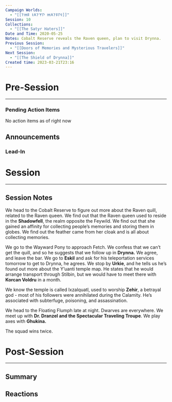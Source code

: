 ```yaml
---
Campaign Worlds:
  - "[[𐌕𐋅𐌄 𐌔𐌀𐌕𐌙𐌐 𐋅𐌀𐌕𐌄𐌐𐌔]]"
Session: 10
Collections:
  - "[[The Satyr Haters]]"
Date and Time: 2020-05-25
Notes: Cobalt Reserve reveals the Raven queen, plan to visit Drynna.
Previous Session:
  - "[[Doors of Memories and Mysterious Travelers]]"
Next Session:
  - "[[The Shield of Drynna]]"
Created time: 2023-03-21T23:16
---
```

  

# Pre-Session

---

### Pending Action Items

No action items as of right now

## Announcements

### Lead-In

  

# Session

---

## Session Notes

We head to the Cobalt Reserve to figure out more about the Raven quill, related to the Raven queen. We find out that the Raven queen used to reside in the **Shadowfell**, the realm opposite the Feywild. We find out that she gained an affinity for collecting people’s memories and storing them in globes. We find out the feather came from her cloak and is all about collecting memories.

We go to the Wayward Pony to approach Fetch. We confess that we can’t get the quill, and so he suggests that we follow up in **Drynna.** We agree, and leave the bar. We go to **Eskil** and ask for his teleportation services tomorrow to get to Drynna, he agrees. We stop by **Urkie**, and he tells us he’s found out more about the Y’uanti temple map. He states that he would arrange transport through Stilbin, but we would have to meet there with **Korcan Voldru** in a month.

We know the temple is called Ixzalquatl, used to worship **Zehir**, a betrayal god - most of his followers were annihilated during the Calamity. He’s associated with subterfuge, poisoning, and assassination.

We head to the Floating Flumph late at night. Dwarves are everywhere. We meet up with **Dr. Dranzel and the Spectacular Traveling Troupe**. We play axes with **Ghukina.**

The squad wins twice.

# Post-Session

---

## Summary

  

## Reactions